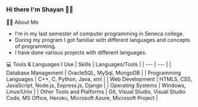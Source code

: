 ### Hi there I'm Shayan 🤝🏾


✍🏾 About Me 
- I'm in my last semester of computer programming in Seneca college.
- During my program I got familiar with different languages and concepts of programming. 
- I have done various projects with different languages.
 
💻 Tools & Languages I Use 
| Skills | Languages/Tools |
| --- | --- | 
| Database Management	 | OracleSQL, MySql, MongoDB |
| Programming Languages	| C++, C, Python, Java, xml |
| Web Development	 | HTML5, CSS, JavaScript, Node.js, Express.js, Django |
| Operating Systems	| Windows, Linux/Unix |
| Other Tools and Platforms	| Git, Visual Studio, Visual Studio Code, MS Office, Heroku, Microsoft Azure, Microsoft Project |

